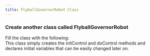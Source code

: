 ```yaml
---
title: FlyballGovernorRobot Class
---
```


### Create another class called FlyballGovernorRobot
   Fill the class with the following:  
   This class simply creates the initControl and doControl methods and declares initial variables that can be easily changed later on.

<pre><code data-url-index="0" data-snippet="multipleportions" data-portions='[["package","private final ExternalForcePoint constraint1A, constraint1B, constraint2A, constraint2B;"],["public ExternalForcePoint","return constraint2B;\s\s\s\s}"],["private YoDouble tau_rotation, q_cylinder_z, qd_cylinder_z;"]]' id="FlyballRobotTop"></code></pre>

<script id="snippetscript" src="https://cdn.rawgit.com/ihmcrobotics/ihmcrobotics.github.io/a6a5d7c6/snippetautomation/codesnippets.js" sources=Array.of("https://rawgit.com/ihmcrobotics/ihmc-open-robotics-software/develop/example-simulations/src/main/java/us/ihmc/exampleSimulations/flyballGovernor/FlyballGovernorRobot.java")></script>
